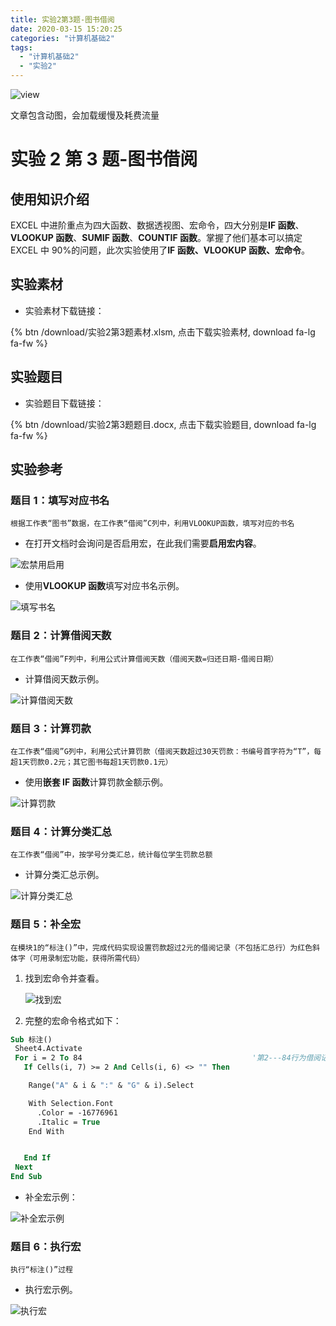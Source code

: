 ```yaml
---
title: 实验2第3题-图书借阅
date: 2020-03-15 15:20:25
categories: "计算机基础2"
tags:
  - "计算机基础2"
  - "实验2"
---
```


![view](http://q79y7qpzm.bkt.clouddn.com/blog_picgo/实验2第3题.jpg)

<div class="note info"><p>文章包含动图，会加载缓慢及耗费流量</p></div>
<!--more-->

# 实验 2 第 3 题-图书借阅

## 使用知识介绍

EXCEL 中进阶重点为四大函数、数据透视图、宏命令，四大分别是**IF 函数**、**VLOOKUP 函数**、**SUMIF 函数**、**COUNTIF 函数**。掌握了他们基本可以搞定 EXCEL 中 90%的问题，此次实验使用了**IF 函数、VLOOKUP 函数、宏命令**。

## 实验素材

- 实验素材下载链接：

{% btn  /download/实验2第3题素材.xlsm, 点击下载实验素材, download fa-lg fa-fw %}

## 实验题目

- 实验题目下载链接：

{% btn /download/实验2第3题题目.docx, 点击下载实验题目, download fa-lg fa-fw %}

## 实验参考

### 题目 1：填写对应书名

`根据工作表“图书”数据，在工作表“借阅”C列中，利用VLOOKUP函数，填写对应的书名`

- 在打开文档时会询问是否启用宏，在此我们需要**启用宏内容**。

![宏禁用启用](http://q79y7qpzm.bkt.clouddn.com/blog_picgo/打开文档启用宏内容.png)

- 使用**VLOOKUP 函数**填写对应书名示例。

![填写书名](http://q79y7qpzm.bkt.clouddn.com/blog_picgo/实验2第3题-图书借阅书名.gif)

### 题目 2：计算借阅天数

`在工作表“借阅”F列中，利用公式计算借阅天数（借阅天数=归还日期-借阅日期）`

- 计算借阅天数示例。

![计算借阅天数](http://q79y7qpzm.bkt.clouddn.com/blog_picgo/实验2第3题-借阅天数.gif)

### 题目 3：计算罚款

`在工作表“借阅”G列中，利用公式计算罚款（借阅天数超过30天罚款：书编号首字符为“T”，每超1天罚款0.2元；其它图书每超1天罚款0.1元）`

- 使用**嵌套 IF 函数**计算罚款金额示例。

![计算罚款](http://q79y7qpzm.bkt.clouddn.com/blog_picgo/实验2第3题-罚款.gif)

### 题目 4：计算分类汇总

`在工作表“借阅”中，按学号分类汇总，统计每位学生罚款总额`

- 计算分类汇总示例。

![计算分类汇总](http://q79y7qpzm.bkt.clouddn.com/blog_picgo/实验2第3题-分类汇总.gif)

### 题目 5：补全宏

`在模块1的“标注()”中，完成代码实现设置罚款超过2元的借阅记录（不包括汇总行）为红色斜体字（可用录制宏功能，获得所需代码）`

1. 找到宏命令并查看。

   ![找到宏](http://q79y7qpzm.bkt.clouddn.com/blog_picgo/实验2第3题-找到宏命令.png)

2. 完整的宏命令格式如下：

```vb
Sub 标注()
 Sheet4.Activate
 For i = 2 To 84                                      '第2---84行为借阅记录
   If Cells(i, 7) >= 2 And Cells(i, 6) <> "" Then

    Range("A" & i & ":" & "G" & i).Select

    With Selection.Font
      .Color = -16776961                                              '此处增加代码
      .Italic = True
    End With


   End If
 Next
End Sub
```

- 补全宏示例：

![补全宏示例](http://q79y7qpzm.bkt.clouddn.com/blog_picgo/实验2第3题-补全宏.gif)

### 题目 6：执行宏

`执行“标注()”过程`

- 执行宏示例。

![执行宏](http://q79y7qpzm.bkt.clouddn.com/blog_picgo/实验2第3题-使用宏.gif)
